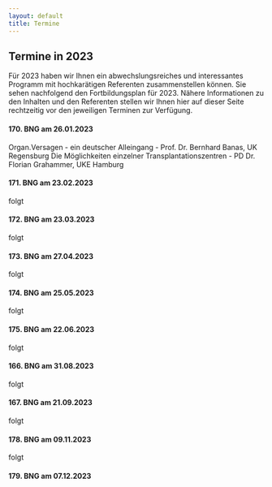 ```yaml
---
layout: default
title: Termine
---
```

## Termine in 2023

Für 2023 haben wir Ihnen ein abwechslungsreiches und interessantes Programm mit hochkarätigen Referenten zusammenstellen können. Sie sehen nachfolgend den Fortbildungsplan für 2023. Nähere Informationen zu den Inhalten und den Referenten stellen wir Ihnen hier auf dieser Seite rechtzeitig vor den jeweiligen Terminen zur Verfügung.  
   
   
#### 170. BNG am 26.01.2023   
Organ.Versagen - ein deutscher Alleingang - Prof. Dr. Bernhard Banas, UK Regensburg
Die Möglichkeiten einzelner Transplantationszentren - PD Dr. Florian Grahammer, UKE Hamburg	 

#### 171. BNG am 23.02.2023     
   
folgt   
   
#### 172. BNG am 23.03.2023  
   
folgt   
   
#### 173. BNG am 27.04.2023  
   
folgt   
   
#### 174. BNG am 25.05.2023  
   
folgt   
   
#### 175. BNG am 22.06.2023  
   
folgt   
   
#### 166. BNG am 31.08.2023  
   
folgt   
   
#### 167. BNG am 21.09.2023  
   
folgt   
   
#### 178. BNG am 09.11.2023  
   
folgt   
   
#### 179. BNG am 07.12.2023  
  

